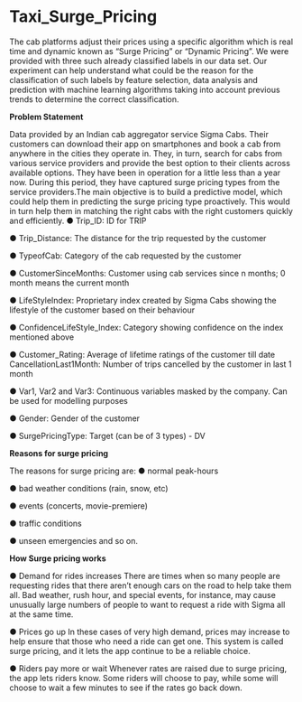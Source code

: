 # Taxi_Surge_Pricing

The cab platforms adjust their prices using a
specific algorithm which is real time and
dynamic known as “Surge Pricing” or
“Dynamic Pricing”. We were provided with
three such already classified labels in our
data set.
Our experiment can help understand what
could be the reason for the classification of
such labels by feature selection, data
analysis and prediction with machine
learning algorithms taking into account
previous trends to determine the correct
classification.

**Problem Statement**

Data provided by an Indian cab aggregator
service Sigma Cabs. Their customers can
download their app on smartphones and
book a cab from anywhere in the cities they
operate in. They, in turn, search for cabs
from various service providers and provide
the best option to their clients across
available options. They have been in
operation for a little less than a year now.
During this period, they have captured surge
pricing types from the service providers.The main objective is to build a predictive
model, which could help them in predicting
the surge pricing type proactively. This
would in turn help them in matching the
right cabs with the right customers quickly
and efficiently.
● Trip_ID: ID for TRIP

● Trip_Distance: The distance for the
trip requested by the customer

● TypeofCab: Category of the cab
requested by the customer

● CustomerSinceMonths: Customer
using cab services since n months; 0
month means the current month

● LifeStyleIndex: Proprietary index
created by Sigma Cabs showing the
lifestyle of the customer based on
their behaviour

● ConfidenceLifeStyle_Index:
Category showing confidence on the
index mentioned above

● Customer_Rating: Average of
lifetime ratings of the customer till
date CancellationLast1Month:
Number of trips cancelled by the
customer in last 1 month


● Var1, Var2 and Var3: Continuous
variables masked by the company.
Can be used for modelling purposes


● Gender: Gender of the customer


● SurgePricingType: Target (can be of
3 types) - DV

**Reasons for surge pricing**

The reasons for surge pricing are:
● normal peak-hours

● bad weather conditions (rain, snow,
etc)

● events (concerts, movie-premiere)

● traffic conditions

● unseen emergencies and so on.

**How Surge pricing works**


● Demand for rides increases
There are times when so many people are
requesting rides that there aren’t enough cars
on the road to help take them all. Bad
weather, rush hour, and special events, for
instance, may cause unusually large
numbers of people to want to request a
ride with Sigma all at the same time.


● Prices go up
In these cases of very high demand, prices
may increase to help ensure that those who
need a ride can get one. This system is
called surge pricing, and it lets the app
continue to be a reliable choice.


● Riders pay more or wait
Whenever rates are raised due to surge
pricing, the app lets riders know. Some
riders will choose to pay, while some will
choose to wait a few minutes to see if the
rates go back down.
